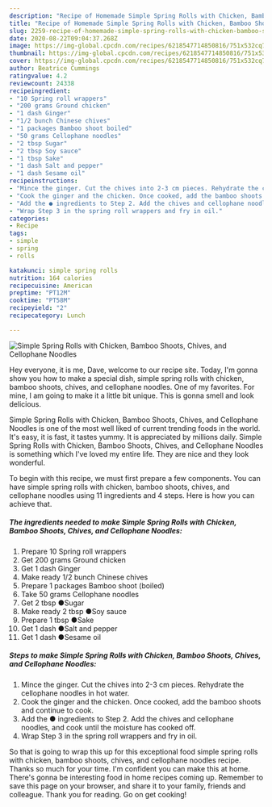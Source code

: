 ```yaml
---
description: "Recipe of Homemade Simple Spring Rolls with Chicken, Bamboo Shoots, Chives, and Cellophane Noodles"
title: "Recipe of Homemade Simple Spring Rolls with Chicken, Bamboo Shoots, Chives, and Cellophane Noodles"
slug: 2259-recipe-of-homemade-simple-spring-rolls-with-chicken-bamboo-shoots-chives-and-cellophane-noodles
date: 2020-08-22T09:04:37.268Z
image: https://img-global.cpcdn.com/recipes/6218547714850816/751x532cq70/simple-spring-rolls-with-chicken-bamboo-shoots-chives-and-cellophane-noodles-recipe-main-photo.jpg
thumbnail: https://img-global.cpcdn.com/recipes/6218547714850816/751x532cq70/simple-spring-rolls-with-chicken-bamboo-shoots-chives-and-cellophane-noodles-recipe-main-photo.jpg
cover: https://img-global.cpcdn.com/recipes/6218547714850816/751x532cq70/simple-spring-rolls-with-chicken-bamboo-shoots-chives-and-cellophane-noodles-recipe-main-photo.jpg
author: Beatrice Cummings
ratingvalue: 4.2
reviewcount: 24338
recipeingredient:
- "10 Spring roll wrappers"
- "200 grams Ground chicken"
- "1 dash Ginger"
- "1/2 bunch Chinese chives"
- "1 packages Bamboo shoot boiled"
- "50 grams Cellophane noodles"
- "2 tbsp Sugar"
- "2 tbsp Soy sauce"
- "1 tbsp Sake"
- "1 dash Salt and pepper"
- "1 dash Sesame oil"
recipeinstructions:
- "Mince the ginger. Cut the chives into 2-3 cm pieces. Rehydrate the cellophane noodles in hot water."
- "Cook the ginger and the chicken. Once cooked, add the bamboo shoots and continue to cook."
- "Add the ● ingredients to Step 2. Add the chives and cellophane noodles, and cook until the moisture has cooked off."
- "Wrap Step 3 in the spring roll wrappers and fry in oil."
categories:
- Recipe
tags:
- simple
- spring
- rolls

katakunci: simple spring rolls 
nutrition: 164 calories
recipecuisine: American
preptime: "PT12M"
cooktime: "PT58M"
recipeyield: "2"
recipecategory: Lunch

---
```



![Simple Spring Rolls with Chicken, Bamboo Shoots, Chives, and Cellophane Noodles](https://img-global.cpcdn.com/recipes/6218547714850816/751x532cq70/simple-spring-rolls-with-chicken-bamboo-shoots-chives-and-cellophane-noodles-recipe-main-photo.jpg)

Hey everyone, it is me, Dave, welcome to our recipe site. Today, I'm gonna show you how to make a special dish, simple spring rolls with chicken, bamboo shoots, chives, and cellophane noodles. One of my favorites. For mine, I am going to make it a little bit unique. This is gonna smell and look delicious.



Simple Spring Rolls with Chicken, Bamboo Shoots, Chives, and Cellophane Noodles is one of the most well liked of current trending foods in the world. It's easy, it is fast, it tastes yummy. It is appreciated by millions daily. Simple Spring Rolls with Chicken, Bamboo Shoots, Chives, and Cellophane Noodles is something which I've loved my entire life. They are nice and they look wonderful.


To begin with this recipe, we must first prepare a few components. You can have simple spring rolls with chicken, bamboo shoots, chives, and cellophane noodles using 11 ingredients and 4 steps. Here is how you can achieve that.

<!--inarticleads1-->

##### The ingredients needed to make Simple Spring Rolls with Chicken, Bamboo Shoots, Chives, and Cellophane Noodles:

1. Prepare 10 Spring roll wrappers
1. Get 200 grams Ground chicken
1. Get 1 dash Ginger
1. Make ready 1/2 bunch Chinese chives
1. Prepare 1 packages Bamboo shoot (boiled)
1. Take 50 grams Cellophane noodles
1. Get 2 tbsp ●Sugar
1. Make ready 2 tbsp ●Soy sauce
1. Prepare 1 tbsp ●Sake
1. Get 1 dash ●Salt and pepper
1. Get 1 dash ●Sesame oil




<!--inarticleads2-->

##### Steps to make Simple Spring Rolls with Chicken, Bamboo Shoots, Chives, and Cellophane Noodles:

1. Mince the ginger. Cut the chives into 2-3 cm pieces. Rehydrate the cellophane noodles in hot water.
1. Cook the ginger and the chicken. Once cooked, add the bamboo shoots and continue to cook.
1. Add the ● ingredients to Step 2. Add the chives and cellophane noodles, and cook until the moisture has cooked off.
1. Wrap Step 3 in the spring roll wrappers and fry in oil.




So that is going to wrap this up for this exceptional food simple spring rolls with chicken, bamboo shoots, chives, and cellophane noodles recipe. Thanks so much for your time. I'm confident you can make this at home. There's gonna be interesting food in home recipes coming up. Remember to save this page on your browser, and share it to your family, friends and colleague. Thank you for reading. Go on get cooking!
